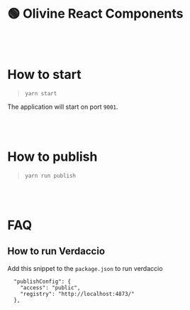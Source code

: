 # 🟢 Olivine React Components

<br/>

<br/>

# How to start

> `yarn start`

The application will start on port `9001`.

<br/>

<br/>

# How to publish

> `yarn run publish`

<br/>

<br/>

# FAQ

## How to run Verdaccio

Add this snippet to the `package.json` to run verdaccio

```
  "publishConfig": {
    "access": "public",
    "registry": "http://localhost:4873/"
  },
```
